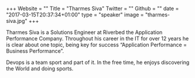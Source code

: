 +++
Website = ""
Title = "Tharmes Siva"
Twitter = ""
Github = ""
date = "2017-03-15T20:37:34+01:00"
type = "speaker"
image = "tharmes-siva.jpg"
+++

Tharmes Siva is a Solutions Engineer at Riverbed the Application Performance Company.
Throughout his career in the IT for over 12 years he is clear about one topic, being key
for success “Application Performance = Business Performance”.

Devops is a team sport and part of it. In the free time, he enjoys discovering the World
and doing sports.

